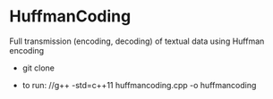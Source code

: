 # HuffmanCoding
Full transmission (encoding, decoding) of textual data using Huffman encoding 

- git clone 

- to run:
//g++ -std=c++11 huffmancoding.cpp -o huffmancoding
